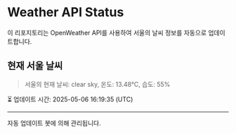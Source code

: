 
# Weather API Status

이 리포지토리는 OpenWeather API를 사용하여 서울의 날씨 정보를 자동으로 업데이트합니다.

## 현재 서울 날씨
> 서울의 현재 날씨: clear sky, 온도: 13.48°C, 습도: 55%

⏳ 업데이트 시간: 2025-05-06 16:19:35 (UTC)

---
자동 업데이트 봇에 의해 관리됩니다.
